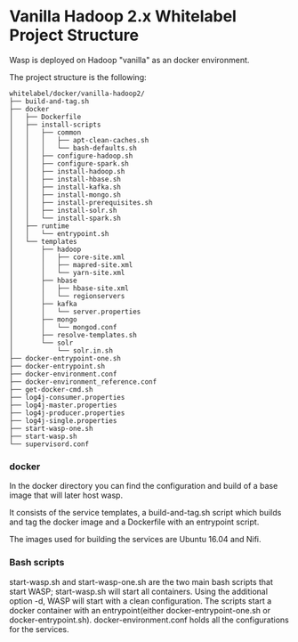 # Vanilla Hadoop 2.x Whitelabel Project Structure

Wasp is deployed on Hadoop "vanilla" as an docker environment.

The project structure is the following:
```
whitelabel/docker/vanilla-hadoop2/
├── build-and-tag.sh
├── docker
│   ├── Dockerfile
│   ├── install-scripts
│   │   ├── common
│   │   │   ├── apt-clean-caches.sh
│   │   │   └── bash-defaults.sh
│   │   ├── configure-hadoop.sh
│   │   ├── configure-spark.sh
│   │   ├── install-hadoop.sh
│   │   ├── install-hbase.sh
│   │   ├── install-kafka.sh
│   │   ├── install-mongo.sh
│   │   ├── install-prerequisites.sh
│   │   ├── install-solr.sh
│   │   └── install-spark.sh
│   ├── runtime
│   │   └── entrypoint.sh
│   └── templates
│       ├── hadoop
│       │   ├── core-site.xml
│       │   ├── mapred-site.xml
│       │   └── yarn-site.xml
│       ├── hbase
│       │   ├── hbase-site.xml
│       │   └── regionservers
│       ├── kafka
│       │   └── server.properties
│       ├── mongo
│       │   └── mongod.conf
│       ├── resolve-templates.sh
│       └── solr
│           └── solr.in.sh
├── docker-entrypoint-one.sh
├── docker-entrypoint.sh
├── docker-environment.conf
├── docker-environment_reference.conf
├── get-docker-cmd.sh
├── log4j-consumer.properties
├── log4j-master.properties
├── log4j-producer.properties
├── log4j-single.properties
├── start-wasp-one.sh
├── start-wasp.sh
└── supervisord.conf
```

### docker

In the docker directory you can find the configuration and build of a base image that will later host wasp.

It consists of the service templates, a build-and-tag.sh script which builds and tag the docker image and a Dockerfile with an entrypoint script.

The images used for building the services are Ubuntu 16.04 and Nifi.

### Bash scripts
start-wasp.sh and start-wasp-one.sh are the two main bash scripts that start WASP; start-wasp.sh will start all containers. Using the additional option -d, WASP will start with a clean configuration. The scripts start a docker container with an entrypoint(either docker-entrypoint-one.sh or docker-entrypoint.sh). docker-environment.conf holds all the configurations for the services.

